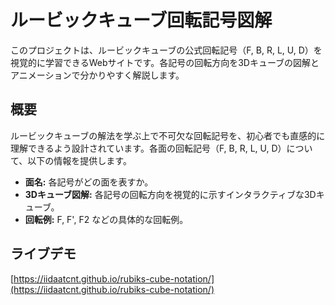 # ルービックキューブ回転記号図解

このプロジェクトは、ルービックキューブの公式回転記号（F, B, R, L, U, D）を視覚的に学習できるWebサイトです。各記号の回転方向を3Dキューブの図解とアニメーションで分かりやすく解説します。

## 概要

ルービックキューブの解法を学ぶ上で不可欠な回転記号を、初心者でも直感的に理解できるよう設計されています。各面の回転記号（F, B, R, L, U, D）について、以下の情報を提供します。

-   **面名:** 各記号がどの面を表すか。
-   **3Dキューブ図解:** 各記号の回転方向を視覚的に示すインタラクティブな3Dキューブ。
-   **回転例:** F, F', F2 などの具体的な回転例。

## ライブデモ

[https://iidaatcnt.github.io/rubiks-cube-notation/](https://iidaatcnt.github.io/rubiks-cube-notation/)

